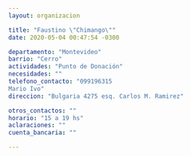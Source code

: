 ```yaml
---
layout: organizacion

title: "Faustino \"Chimango\""
date: 2020-05-04 00:47:54 -0300

departamento: "Montevideo"
barrio: "Cerro"
actividades: "Punto de Donación"
necesidades: ""
telefono_contacto: "099196315  
Mario Ivo"
direccion: "Bulgaria 4275 esq. Carlos M. Ramirez"

otros_contactos: ""
horario: "15 a 19 hs"
aclaraciones: ""
cuenta_bancaria: ""

---
```

